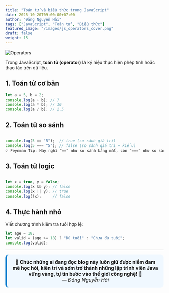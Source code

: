 ```yaml
---
title: "Toán tử và biểu thức trong JavaScript"
date: 2025-10-20T09:00:00+07:00
author: "Đăng Nguyễn Hải"
tags: ["JavaScript", "Toán tử", "Biểu thức"]
featured_image: "/images/js_operators_cover.png"
draft: false
weight: 15
---
```


![Operators](/images/js_operators.png)

Trong JavaScript, **toán tử (operator)** là ký hiệu thực hiện phép tính hoặc thao tác trên dữ liệu.<!--More-->

## 1. Toán tử cơ bản

```javascript
let a = 5, b = 2;
console.log(a + b); // 7
console.log(a * b); // 10
console.log(a / b); // 2.5

```

## 2. Toán tử so sánh

```javascript

console.log(5 == "5");  // true (so sánh giá trị)
console.log(5 === "5"); // false (so sánh giá trị + kiểu)
💡 Feynman Tip: Hãy nghĩ “==” như so sánh bằng mắt, còn “===” như so sánh bằng kính hiển vi (so cả chi tiết kiểu dữ liệu).

```

## 3. Toán tử logic

```javascript

let x = true, y = false;
console.log(x && y); // false
console.log(x || y); // true
console.log(!x);     // false

```

## 4. Thực hành nhỏ
Viết chương trình kiểm tra tuổi hợp lệ:

```javascript
let age = 18;
let valid = (age >= 18) ? "Đủ tuổi" : "Chưa đủ tuổi";
console.log(valid);

```

---
<div style="text-align:center; background:#f0f8ff; border-left:5px solid #007acc; border-radius:10px; padding:15px; font-size:1.1em;">
🎯 <strong>Chúc những ai đang đọc blog này luôn giữ được niềm đam mê học hỏi, kiên trì và sớm trở thành những lập trình viên Java vững vàng, tự tin bước vào thế giới công nghệ!</strong> 🚀  
<br><em>— Đăng Nguyễn Hải</em>
</div>